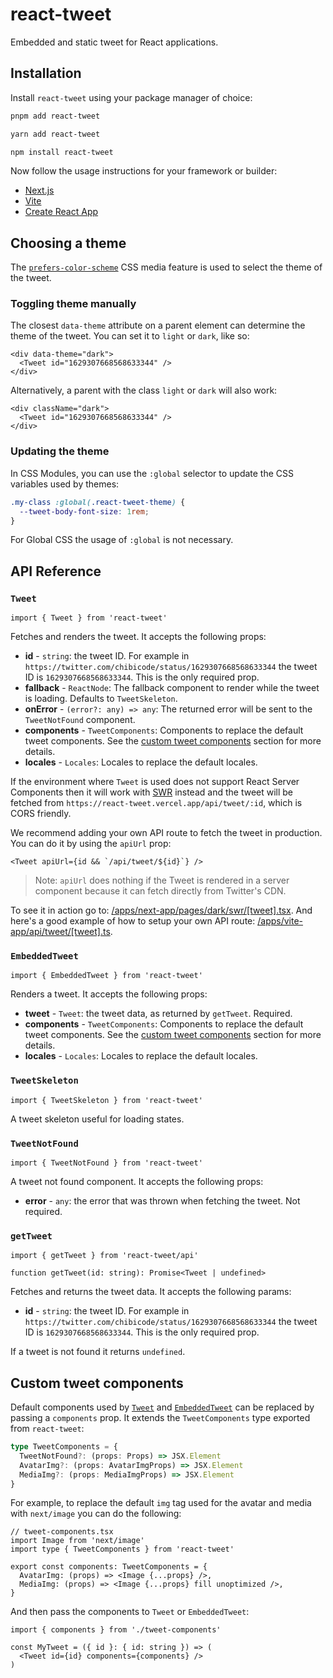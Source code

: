 # react-tweet

Embedded and static tweet for React applications.

## Installation

Install `react-tweet` using your package manager of choice:

```bash
pnpm add react-tweet
```

```bash
yarn add react-tweet
```

```bash
npm install react-tweet
```

Now follow the usage instructions for your framework or builder:

- [Next.js](/apps/next-app/readme.md)
- [Vite](/apps/vite-app/readme.md)
- [Create React App](/apps/create-react-app/readme.md)

## Choosing a theme

The [`prefers-color-scheme`](https://developer.mozilla.org/en-US/docs/Web/CSS/@media/prefers-color-scheme) CSS media feature is used to select the theme of the tweet.

### Toggling theme manually

The closest `data-theme` attribute on a parent element can determine the theme of the tweet. You can set it to `light` or `dark`, like so:

```tsx
<div data-theme="dark">
  <Tweet id="1629307668568633344" />
</div>
```

Alternatively, a parent with the class `light` or `dark` will also work:

```tsx
<div className="dark">
  <Tweet id="1629307668568633344" />
</div>
```

### Updating the theme

In CSS Modules, you can use the `:global` selector to update the CSS variables used by themes:

```css
.my-class :global(.react-tweet-theme) {
  --tweet-body-font-size: 1rem;
}
```

For Global CSS the usage of `:global` is not necessary.

## API Reference

### `Tweet`

```tsx
import { Tweet } from 'react-tweet'
```

Fetches and renders the tweet. It accepts the following props:

- **id** - `string`: the tweet ID. For example in `https://twitter.com/chibicode/status/1629307668568633344` the tweet ID is `1629307668568633344`. This is the only required prop.
- **fallback** - `ReactNode`: The fallback component to render while the tweet is loading. Defaults to `TweetSkeleton`.
- **onError** - `(error?: any) => any`: The returned error will be sent to the `TweetNotFound` component.
- **components** - `TweetComponents`: Components to replace the default tweet components. See the [custom tweet components](#custom-tweet-components) section for more details.
- **locales** - `Locales`: Locales to replace the default locales.

If the environment where `Tweet` is used does not support React Server Components then it will work with [SWR](https://swr.vercel.app/) instead and the tweet will be fetched from `https://react-tweet.vercel.app/api/tweet/:id`, which is CORS friendly.

We recommend adding your own API route to fetch the tweet in production. You can do it by using the `apiUrl` prop:

```tsx
<Tweet apiUrl={id && `/api/tweet/${id}`} />
```

> Note: `apiUrl` does nothing if the Tweet is rendered in a server component because it can fetch directly from Twitter's CDN.

To see it in action go to: [/apps/next-app/pages/dark/swr/[tweet].tsx](/apps/next-app/pages/dark/swr/[tweet].tsx). And here's a good example of how to setup your own API route: [/apps/vite-app/api/tweet/[tweet].ts](/apps/vite-app/api/tweet/[tweet].ts).

### `EmbeddedTweet`

```tsx
import { EmbeddedTweet } from 'react-tweet'
```

Renders a tweet. It accepts the following props:

- **tweet** - `Tweet`: the tweet data, as returned by `getTweet`. Required.
- **components** - `TweetComponents`: Components to replace the default tweet components. See the [custom tweet components](#custom-tweet-components) section for more details.
- **locales** - `Locales`: Locales to replace the default locales.

### `TweetSkeleton`

```tsx
import { TweetSkeleton } from 'react-tweet'
```

A tweet skeleton useful for loading states.

### `TweetNotFound`

```tsx
import { TweetNotFound } from 'react-tweet'
```

A tweet not found component. It accepts the following props:

- **error** - `any`: the error that was thrown when fetching the tweet. Not required.

### `getTweet`

```tsx
import { getTweet } from 'react-tweet/api'

function getTweet(id: string): Promise<Tweet | undefined>
```

Fetches and returns the tweet data. It accepts the following params:

- **id** - `string`: the tweet ID. For example in `https://twitter.com/chibicode/status/1629307668568633344` the tweet ID is `1629307668568633344`. This is the only required prop.

If a tweet is not found it returns `undefined`.

## Custom tweet components

Default components used by [`Tweet`](#tweet) and [`EmbeddedTweet`](#embeddedtweet) can be replaced by passing a `components` prop. It extends the `TweetComponents` type exported from `react-tweet`:

```ts
type TweetComponents = {
  TweetNotFound?: (props: Props) => JSX.Element
  AvatarImg?: (props: AvatarImgProps) => JSX.Element
  MediaImg?: (props: MediaImgProps) => JSX.Element
}
```

For example, to replace the default `img` tag used for the avatar and media with `next/image` you can do the following:

```tsx
// tweet-components.tsx
import Image from 'next/image'
import type { TweetComponents } from 'react-tweet'

export const components: TweetComponents = {
  AvatarImg: (props) => <Image {...props} />,
  MediaImg: (props) => <Image {...props} fill unoptimized />,
}
```

And then pass the components to `Tweet` or `EmbeddedTweet`:

```tsx
import { components } from './tweet-components'

const MyTweet = ({ id }: { id: string }) => (
  <Tweet id={id} components={components} />
)
```

